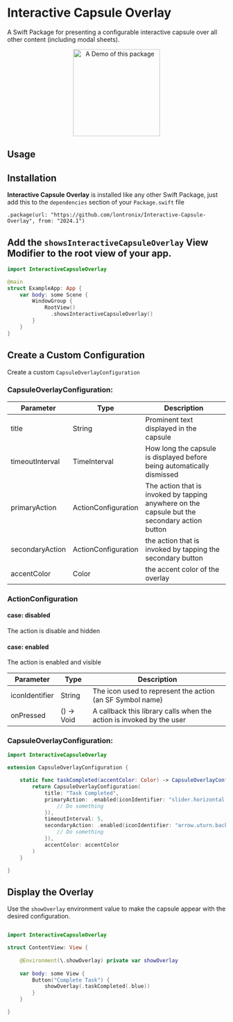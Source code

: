 # Interactive Capsule Overlay

A Swift Package for presenting a configurable interactive capsule over all other content (including modal sheets).

<p align="center">
    <img src="Assets/demo.gif" alt="A Demo of this package" width="200"/>
</p>

## Usage

## Installation

**Interactive Capsule Overlay** is installed like any other Swift Package, just add this to the `dependencies` section of your `Package.swift` file

```
.package(url: "https://github.com/lontronix/Interactive-Capsule-Overlay", from: "2024.1")
```

## Add the `showsInteractiveCapsuleOverlay` View Modifier to the root view of your app.

```swift
import InteractiveCapsuleOverlay

@main
struct ExampleApp: App {
    var body: some Scene {
        WindowGroup {
            RootView()
              .showsInteractiveCapsuleOverlay()
        }
    }
}
```

## Create a Custom Configuration

Create a custom `CapsuleOverlayConfiguration`

### CapsuleOverlayConfiguration:
| Parameter       | Type                | Description                                                                                   |
| --------------- | ------------------- | --------------------------------------------------------------------------------------------- |
| title           | String              | Prominent text displayed in the capsule                                                       |
| timeoutInterval | TimeInterval        | How long the capsule is displayed before being automatically dismissed                        |
| primaryAction   | ActionConfiguration | The action that is invoked by tapping anywhere on the capsule but the secondary action button |
| secondaryAction | ActionConfiguration | the action that is invoked by tapping the secondary button                                    |
| accentColor     | Color               | the accent color of the overlay                                                               |

### ActionConfiguration


#### case: disabled

The action is disable and hidden

#### case: enabled

The action is enabled and visible

| Parameter      | Type       | Description                                                          |
| -------------- | ---------- | -------------------------------------------------------------------- |
| iconIdentifier | String     | The icon used to represent the action (an SF Symbol name)            |
| onPressed      | () -> Void | A callback this library calls when the action is invoked by the user |

### CapsuleOverlayConfiguration:

```swift
import InteractiveCapsuleOverlay

extension CapsuleOverlayConfiguration { 

    static func taskCompleted(accentColor: Color) -> CapsuleOverlayConfiguration {
        return CapsuleOverlayConfiguration(
            title: "Task Completed",
            primaryAction: .enabled(iconIdentifier: "slider.horizontal.3", onPressed: {
                // Do something
            }),
            timeoutInterval: 5,
            secondaryAction: .enabled(iconIdentifier: "arrow.uturn.backward.circle.fill", onPressed: {
                // Do something
            }),
            accentColor: accentColor
        )
    }

}
```
## Display the Overlay

Use the `showOverlay` environment value to make the capsule appear with the desired configuration.

```swift

import InteractiveCapsuleOverlay

struct ContentView: View { 
    
    @Environment(\.showOverlay) private var showOverlay
    
    var body: some View {
        Button("Complete Task") {
            showOverlay(.taskCompleted(.blue))
        }
    }

}

```
